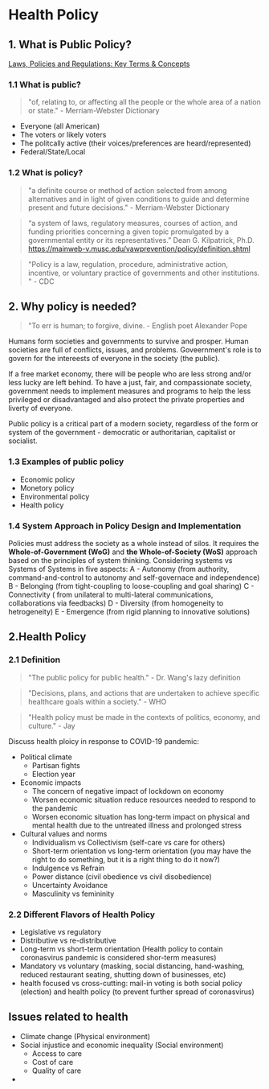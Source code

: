 # Health Policy
## 1. What is Public Policy?
[Laws, Policies and Regulations: Key Terms & Concepts](
https://publichealthlawcenter.org/sites/default/files/resources/tclc-fs-laws-policies-regs-commonterms-2015.pdf)

### 1.1 What is public?
> "of, relating to, or affecting all the people or the whole area of a nation or state." - Merriam-Webster Dictionary
- Everyone (all American)
- The voters or likely voters
- The politcally active (their voices/preferences are heard/represented)
- Federal/State/Local 
### 1.2 What is policy?
> "a definite course or method of action selected from among alternatives and in light of given conditions
> to guide and determine present and future decisions." - Merriam-Webster Dictionary

> “a system of laws, regulatory measures, courses of action, and funding priorities concerning a given
> topic promulgated by a governmental entity or its representatives.”
> Dean G. Kilpatrick, Ph.D.
> https://mainweb-v.musc.edu/vawprevention/policy/definition.shtml

> "Policy is a law, regulation, procedure, administrative action, incentive, or voluntary practice of governments and other institutions. " - CDC

## 2. Why policy is needed?
> "To err is human; to forgive, divine. - English poet Alexander Pope

Humans form societies and governments to survive and prosper. Human societies are full of conflicts, issues, and problems. Goveernment's role is to 
govern for the intereests of everyone in the society (the public). 

If a free market economy, there will be people who are less strong and/or less lucky are left behind. To have a just, fair, and compassionate society,
government needs to implement measures and programs to help the less privileged or disadvantaged and also protect the private properties and liverty 
of everyone. 

Public policy is a critical part of a modern society, regardless of the form or system of the government - democratic or authoritarian, capitalist or socialist.

### 1.3 Examples of public policy
- Economic policy 
- Monetory policy
- Environmental policy
- Health policy
### 1.4 System Approach in Policy Design and Implementation
Policies must address the society as a whole instead of silos. 
It requires the **Whole-of-Government (WoG)** and **the Whole-of-Society (WoS)** approach based on the principles of system thinking. 
Considering systems vs Systems of Systems in five aspects:
A - Autonomy (from authority, command-and-control to autonomy and self-governace and independence)
B - Belonging (from tight-coupling to loose-coupling and goal sharing)
C - Connectivity ( from unilateral to multi-lateral communications, collaborations via feedbacks)
D - Diversity (from homogeneity to hetrogeneity)
E - Emergence (from rigid planning to innovative solutions)

## 2.Health Policy
### 2.1 Definition

> "The public policy for public health." - Dr. Wang's lazy definition

> "Decisions, plans, and actions that are undertaken to achieve specific healthcare goals within a society." - WHO

> "Health policy must be made in the contexts of politics, economy, and culture." - Jay

Discuss health ploicy in response to COVID-19 pandemic:

- Political climate
    - Partisan fights
    - Election year
- Economic impacts
    - The concern of negative impact of lockdown on economy
    - Worsen economic situation reduce resources needed to respond to the pandemic
    - Worsen economic situation has long-term impact on physical and mental health due to the untreated illness and prolonged stress
- Cultural values and norms 
    - Individualism vs Collectivism (self-care vs care for others)
    - Short-term orientation vs long-term orientation (you may have the right to do something, but it is a right thing to do it now?)
    - Indulgence vs Refrain 
    - Power distance (civil obedience vs civil disobedience)
    - Uncertainty Avoidance 
    - Masculinity vs femininity

### 2.2 Different Flavors of  Health Policy
- Legislative vs regulatory
- Distributive vs re-distributive
- Long-term vs short-term orientation (Health policy to contain coronasvirus pandemic is considered shor-term measures) 
- Mandatory vs voluntary (masking, social distancing, hand-washing, reduced restaurant seating, shutting down of businesses, etc)
- health focused vs cross-cutting: mail-in voting is both social policy (election) and health policy (to prevent further spread of coronasvirus)
## Issues related to health
- Climate change (Physical environment)
- Social injustice and economic inequality (Social environment)
    - Access to care
    - Cost of care
    - Quality of care
- 

